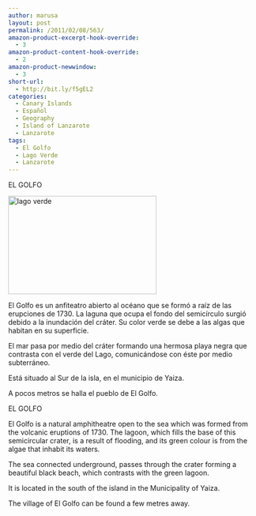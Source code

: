 ```yaml
---
author: marusa
layout: post
permalink: /2011/02/08/563/
amazon-product-excerpt-hook-override:
  - 3
amazon-product-content-hook-override:
  - 2
amazon-product-newwindow:
  - 3
short-url:
  - http://bit.ly/f5gEL2
categories:
  - Canary Islands
  - Español
  - Geography
  - Island of Lanzarote
  - Lanzarote
tags:
  - El Golfo
  - Lago Verde
  - Lanzarote
---
```

EL GOLFO

[<img class="alignnone size-medium wp-image-564" src="http://blogs.bikecrawler.com/wp-content/uploads/2011/02/ElGolfo_Lanzarote-300x199.jpg" alt="lago verde" width="300" height="199" />][1]

El Golfo es un anfiteatro abierto al océano que se formó a raíz de las erupciones de 1730. La laguna que ocupa el fondo del semicírculo surgió debido a la inundación del cráter. Su color verde se debe a las algas que habitan en su superficie.

El mar pasa por medio del cráter formando una hermosa playa negra que contrasta con el verde del Lago, comunicándose con éste por medio subterráneo.

Está situado al Sur de la isla, en el municipio de Yaiza.

A pocos metros se halla el pueblo de El Golfo.

EL GOLFO

El Golfo is a natural amphitheatre open to the sea which was formed from the volcanic eruptions of 1730. The lagoon, which fills the base of this semicircular crater, is a result of flooding, and its green colour is from the algae that inhabit its waters.

The sea connected underground, passes through the crater forming a beautiful black beach, which contrasts with the green lagoon.

It is located in the south of the island in the Municipality of Yaiza.

The village of El Golfo can be found a few metres away.

<blockquote cite="AANLkTimzBz=3z__5Sq4e+HcQoSSunQbEoS25MymLJFfZ@mail.gmail.com">
</blockquote>

 [1]: http://blogs.bikecrawler.com/wp-content/uploads/2011/02/ElGolfo_Lanzarote.jpg